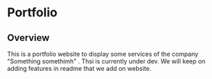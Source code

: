 # Portfolio


## Overview

This is a portfolio website to display some services of the company "Something somethimh" . Thsi is currently under dev. We will keep on adding features in readme that we add on website.